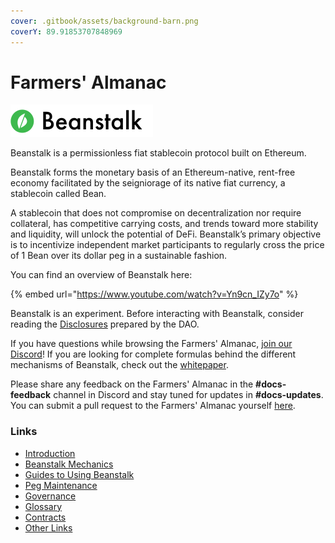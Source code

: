 ```yaml
---
cover: .gitbook/assets/background-barn.png
coverY: 89.91853707848969
---
```


# Farmers' Almanac

![](.gitbook/assets/logo.png)

Beanstalk is a permissionless fiat stablecoin protocol built on Ethereum.

Beanstalk forms the monetary basis of an Ethereum-native, rent-free economy facilitated by the seigniorage of its native fiat currency, a stablecoin called Bean.

A stablecoin that does not compromise on decentralization nor require collateral, has competitive carrying costs, and trends toward more stability and liquidity, will unlock the potential of DeFi. Beanstalk’s primary objective is to incentivize independent market participants to regularly cross the price of 1 Bean over its dollar peg in a sustainable fashion.

You can find an overview of Beanstalk here:

{% embed url="https://www.youtube.com/watch?v=Yn9cn_IZy7o" %}

Beanstalk is an experiment. Before interacting with Beanstalk, consider reading the [Disclosures](disclosures.md) prepared by the DAO.

If you have questions while browsing the Farmers' Almanac, [join our Discord](https://discord.gg/beanstalk)! If you are looking for complete formulas behind the different mechanisms of Beanstalk, check out the [whitepaper](https://bean.money/docs/beanstalk.pdf).

Please share any feedback on the Farmers' Almanac in the **#docs-feedback** channel in Discord and stay tuned for updates in **#docs-updates**. You can submit a pull request to the Farmers' Almanac yourself [here](https://github.com/BeanstalkFarms/Farmers-Almanac).

### Links

* [Introduction](introduction/why-beanstalk.md)
* [Beanstalk Mechanics](introduction/how-beanstalk-works.md)
* [Guides to Using Beanstalk](guides/directory.md)
* [Peg Maintenance](broken-reference)
* [Governance](governance/beanstalk/)
* [Glossary](protocol-resources/glossary.md)
* [Contracts](protocol-resources/contracts.md)
* [Other Links](additional-resources/links.md)
